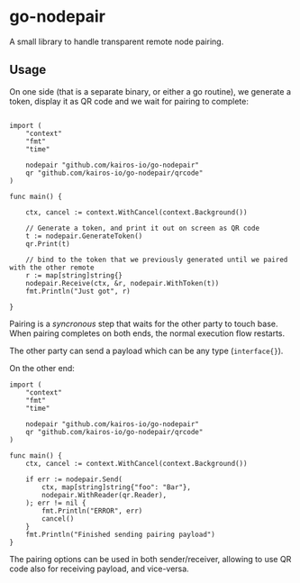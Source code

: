 # go-nodepair

A small library to handle transparent remote node pairing.

## Usage

On one side (that is a separate binary, or either a go routine),
we generate a token, display it as QR code and we wait for pairing to complete:


```golang

import (
	"context"
	"fmt"
	"time"

	nodepair "github.com/kairos-io/go-nodepair"
	qr "github.com/kairos-io/go-nodepair/qrcode"
)

func main() {

	ctx, cancel := context.WithCancel(context.Background())

    // Generate a token, and print it out on screen as QR code
	t := nodepair.GenerateToken()
	qr.Print(t)

	// bind to the token that we previously generated until we paired with the other remote
    r := map[string]string{}
	nodepair.Receive(ctx, &r, nodepair.WithToken(t))
	fmt.Println("Just got", r)

}

```

Pairing is a _syncronous_ step that waits for the other party to touch base. When pairing completes on both ends, the normal execution flow restarts.

The other party can send a payload which can be any type (`interface{}`).

On the other end:

```golang
import (
	"context"
	"fmt"
	"time"

	nodepair "github.com/kairos-io/go-nodepair"
	qr "github.com/kairos-io/go-nodepair/qrcode"
)

func main() {
	ctx, cancel := context.WithCancel(context.Background())

	if err := nodepair.Send(
		ctx, map[string]string{"foo": "Bar"},
		nodepair.WithReader(qr.Reader),
	); err != nil {
		fmt.Println("ERROR", err)
		cancel()
	}
	fmt.Println("Finished sending pairing payload")
}
```

The pairing options can be used in both sender/receiver, allowing to use QR code also for receiving payload, and vice-versa.
